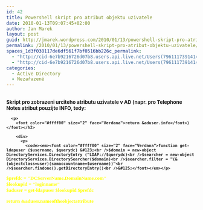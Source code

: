 ```yaml
---
id: 42
title: Powershell skript pro atribut objektu uzivatele
date: 2010-01-13T09:07:45+02:00
author: Jan Marek
layout: post
guid: http://jmarek.wordpress.com/2010/01/13/powershell-skript-pro-atribut-objektu-uzivatele
permalink: /2010/01/13/powershell-skript-pro-atribut-objektu-uzivatele/
spaces_1d3f038117de6df561f7bf0516bb226c_permalink:
  - "http://cid-6e7b9216726d07b8.users.api.live.net/Users(7961117391414167480)/Blogs('6E7B9216726D07B8!242')/Entries('6E7B9216726D07B8!249')?authkey=EpZNAU0huAk%24"
  - "http://cid-6e7b9216726d07b8.users.api.live.net/Users(7961117391414167480)/Blogs('6E7B9216726D07B8!242')/Entries('6E7B9216726D07B8!249')?authkey=EpZNAU0huAk%24"
categories:
  - Active Directory
  - Nezařazené
---
```

<div id="msgcns!6E7B9216726D07B8!249" class="bvMsg">
  <div>
    <h2>
      <font size="2">Skript pro zobrazeni urciteho atributu uzivatele v AD (napr. pro Telephone Notes atribut pouzijte INFO, tedy: </p> 
      
      <p>
        <font color="#ffff00" size="2" face="Verdana">return &aduser.info</font>)</font></h2> 
        
        <div>
          <p>
            <code><em><font color="#ffff00" size="2" face="Verdana">function get-ldapuser ($username, $querydc) &#123;<br />$domain = new-object DirectoryServices.DirectoryEntry ("LDAP://$querydc)<br />$searcher = new-object DirectoryServices.DirectorySearcher($domain)<br />$searcher.filter = "(&(objectclass=user)(samaccountname=$username))"<br />$searcher.findone().getDirectoryEntry()<br />&#125;</font></em></p>
<p><font color="#ffff00" size="2" face="Verdana">$prefdc = "DCServerName.DomainName.com"<br />$lookupid = "loginname"<br />$aduser = get-ldapuser $lookupid $prefdc</font></p>
<p><font color="#ffff00" size="2" face="Verdana">return &aduser.nameoftheobjectattribute</font></p>
</div>
</div>
</div>

